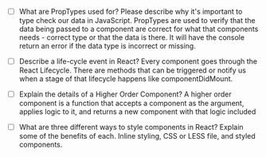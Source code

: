 - [ ] What are PropTypes used for? Please describe why it's important to type check our data in JavaScript.
      PropTypes are used to verify that the data being passed to a component are correct for what that components needs - correct type or that the data is there.
      It will have the console return an error if the data type is incorrect or missing.

* [ ] Describe a life-cycle event in React?
      Every component goes through the React Lifecycle. There are methods that can be triggered or notify us when a stage of that lifecycle happens like componentDidMount.

- [ ] Explain the details of a Higher Order Component?
      A higher order component is a function that accepts a component as the argument, applies logic to it, and returns a new component with that logic included

* [ ] What are three different ways to style components in React? Explain some of the benefits of each.
      Inline styling, CSS or LESS file, and styled components.
